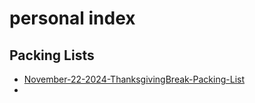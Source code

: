 # personal index

## Packing Lists

- [November-22-2024-ThanksgivingBreak-Packing-List](2024/November-22-2024-ThanksgivingBreak-Packing-List)
- 
